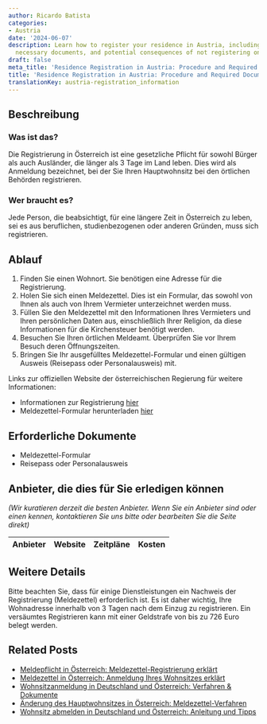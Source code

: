 ```yaml
---
author: Ricardo Batista
categories:
- Austria
date: '2024-06-07'
description: Learn how to register your residence in Austria, including the process,
  necessary documents, and potential consequences of not registering on time.
draft: false
meta_title: 'Residence Registration in Austria: Procedure and Required Documents'
title: 'Residence Registration in Austria: Procedure and Required Documents'
translationKey: austria-registration_information
---
```



## Beschreibung
### Was ist das?
Die Registrierung in Österreich ist eine gesetzliche Pflicht für sowohl Bürger als auch Ausländer, die länger als 3 Tage im Land leben. Dies wird als Anmeldung bezeichnet, bei der Sie Ihren Hauptwohnsitz bei den örtlichen Behörden registrieren.

### Wer braucht es?
Jede Person, die beabsichtigt, für eine längere Zeit in Österreich zu leben, sei es aus beruflichen, studienbezogenen oder anderen Gründen, muss sich registrieren.

## Ablauf

1. Finden Sie einen Wohnort. Sie benötigen eine Adresse für die Registrierung.
2. Holen Sie sich einen Meldezettel. Dies ist ein Formular, das sowohl von Ihnen als auch von Ihrem Vermieter unterzeichnet werden muss.
3. Füllen Sie den Meldezettel mit den Informationen Ihres Vermieters und Ihren persönlichen Daten aus, einschließlich Ihrer Religion, da diese Informationen für die Kirchensteuer benötigt werden.
4. Besuchen Sie Ihren örtlichen Meldeamt. Überprüfen Sie vor Ihrem Besuch deren Öffnungszeiten.
5. Bringen Sie Ihr ausgefülltes Meldezettel-Formular und einen gültigen Ausweis (Reisepass oder Personalausweis) mit.

Links zur offiziellen Website der österreichischen Regierung für weitere Informationen:
- Informationen zur Registrierung [hier](https://www.oesterreich.gv.at/en/themen/living-and-working-in-austria/living-in-austria/Seite.270120.html)
- Meldezettel-Formular herunterladen [hier](https://www.wien.gv.at/verwaltung/meldeservice/formulare)

## Erforderliche Dokumente

- Meldezettel-Formular
- Reisepass oder Personalausweis

## Anbieter, die dies für Sie erledigen können
_(Wir kuratieren derzeit die besten Anbieter. Wenn Sie ein Anbieter sind oder einen kennen, kontaktieren Sie uns bitte oder bearbeiten Sie die Seite direkt)_

| Anbieter | Website | Zeitpläne | Kosten |
| --------------- | --------------- | :-------------: | :-------------: |

## Weitere Details
Bitte beachten Sie, dass für einige Dienstleistungen ein Nachweis der Registrierung (Meldezettel) erforderlich ist. Es ist daher wichtig, Ihre Wohnadresse innerhalb von 3 Tagen nach dem Einzug zu registrieren. Ein versäumtes Registrieren kann mit einer Geldstrafe von bis zu 726 Euro belegt werden.


## Related Posts

- [Meldepflicht in Österreich: Meldezettel-Registrierung erklärt](https://tramitit.com/de/guides/austria/meldepflicht/)
- [Meldezettel in Österreich: Anmeldung Ihres Wohnsitzes erklärt](https://tramitit.com/de/guides/austria/meldezettel/)
- [Wohnsitzanmeldung in Deutschland und Österreich: Verfahren & Dokumente](https://tramitit.com/de/guides/austria/anmeldung_wohnsitz/)
- [Änderung des Hauptwohnsitzes in Österreich: Meldezettel-Verfahren](https://tramitit.com/de/guides/austria/hauptwohnsitzanderung/)
- [Wohnsitz abmelden in Deutschland und Österreich: Anleitung und Tipps](https://tramitit.com/de/guides/austria/abmeldung_wohnsitz/)